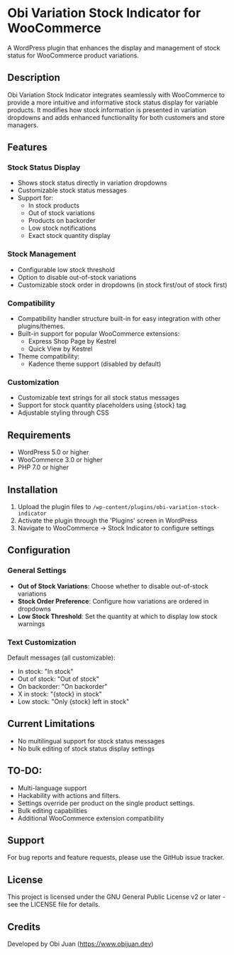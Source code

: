 # Obi Variation Stock Indicator for WooCommerce

A WordPress plugin that enhances the display and management of stock status for WooCommerce product variations.

## Description

Obi Variation Stock Indicator integrates seamlessly with WooCommerce to provide a more intuitive and informative stock status display for variable products. It modifies how stock information is presented in variation dropdowns and adds enhanced functionality for both customers and store managers.

## Features

### Stock Status Display
- Shows stock status directly in variation dropdowns
- Customizable stock status messages
- Support for:
  - In stock products
  - Out of stock variations
  - Products on backorder
  - Low stock notifications
  - Exact stock quantity display

### Stock Management
- Configurable low stock threshold
- Option to disable out-of-stock variations
- Customizable stock order in dropdowns (in stock first/out of stock first)

### Compatibility
- Compatibility handler structure built-in for easy integration with other plugins/themes.
- Built-in support for popular WooCommerce extensions:
  - Express Shop Page by Kestrel
  - Quick View by Kestrel
- Theme compatibility:
  - Kadence theme support (disabled by default)

### Customization
- Customizable text strings for all stock status messages
- Support for stock quantity placeholders using {stock} tag
- Adjustable styling through CSS

## Requirements

- WordPress 5.0 or higher
- WooCommerce 3.0 or higher
- PHP 7.0 or higher

## Installation

1. Upload the plugin files to `/wp-content/plugins/obi-variation-stock-indicator`
2. Activate the plugin through the 'Plugins' screen in WordPress
3. Navigate to WooCommerce → Stock Indicator to configure settings

## Configuration

### General Settings
- **Out of Stock Variations**: Choose whether to disable out-of-stock variations
- **Stock Order Preference**: Configure how variations are ordered in dropdowns
- **Low Stock Threshold**: Set the quantity at which to display low stock warnings

### Text Customization
Default messages (all customizable):
- In stock: "In stock"
- Out of stock: "Out of stock"
- On backorder: "On backorder"
- X in stock: "{stock} in stock"
- Low stock: "Only {stock} left in stock"

## Current Limitations

- No multilingual support for stock status messages
- No bulk editing of stock status display settings

## TO-DO:

- Multi-language support
- Hackability with actions and filters.
- Settings override per product on the single product settings.
- Bulk editing capabilities
- Additional WooCommerce extension compatibility

## Support

For bug reports and feature requests, please use the GitHub issue tracker.

## License

This project is licensed under the GNU General Public License v2 or later - see the LICENSE file for details.

## Credits

Developed by Obi Juan (https://www.obijuan.dev)